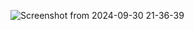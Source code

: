 ![Screenshot from 2024-09-30 21-36-39](https://github.com/user-attachments/assets/23dedee1-425f-4ff6-b8f9-f458da716b0d)

